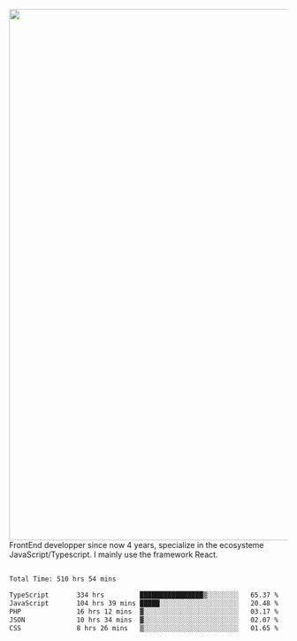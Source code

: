 <img style='width: 100vw' src='./hcampos_gradient.png'>
FrontEnd developper since now 4 years, specialize in the ecosysteme JavaScript/Typescript. I mainly use the framework React.

##

<!--START_SECTION:waka-->

```txt
Total Time: 510 hrs 54 mins

TypeScript       334 hrs         ████████████████▒░░░░░░░░   65.37 %
JavaScript       104 hrs 39 mins █████░░░░░░░░░░░░░░░░░░░░   20.48 %
PHP              16 hrs 12 mins  ▓░░░░░░░░░░░░░░░░░░░░░░░░   03.17 %
JSON             10 hrs 34 mins  ▓░░░░░░░░░░░░░░░░░░░░░░░░   02.07 %
CSS              8 hrs 26 mins   ▒░░░░░░░░░░░░░░░░░░░░░░░░   01.65 %
```

<!--END_SECTION:waka-->

